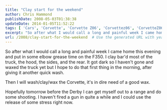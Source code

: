 ```yaml
---
title: "Clay start for the weekend"
author: Chris Hammond
publishDate: 2008-05-03T01:38:38
updateDate: 2014-01-05T11:52:22
tags: [ 'Cars', 'Corvette', 'Corvette Z06', 'Corvettez06', 'CorvetteZ06org' ]
excerpt: "So after what I would call a long and painful week I came home this evening and put in some elbow grease time on the F350. I clay bar'd most of the truck, the hood, the sides, and the rear. It got dark so I haven't gone and waxed the truck yet but I hope to do that first thing in the morning, after giving it another quick wash.  Then I will wash/clay/wax the Corvette, it's in dire need of a good wax.  Hopefully tomorrow before the Derby I can get myself out to a range and do some shooting. I haven't fired a gun in quite a while and I could use the release of some stress right now. "
url: /2008/clay-start-for-the-weekend  # Use the generated URL with year
---
```

<p>So after what I would call a long and painful week I came home this evening and put in some elbow grease time on the F350. I clay bar'd most of the truck, the hood, the sides, and the rear. It got dark so I haven't gone and waxed the truck yet but I hope to do that first thing in the morning, after giving it another quick wash.</p> <p>Then I will wash/clay/wax the Corvette, it's in dire need of a good wax.</p> <p>Hopefully tomorrow before the Derby I can get myself out to a range and do some shooting. I haven't fired a gun in quite a while and I could use the release of some stress right now.</p>
